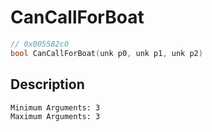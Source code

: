 # CanCallForBoat
```c
// 0x005582c0
bool CanCallForBoat(unk p0, unk p1, unk p2)
```
## Description
```
Minimum Arguments: 3
Maximum Arguments: 3
```
